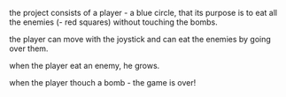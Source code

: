 the project consists of a player - a blue circle, that its purpose is to eat all the enemies (- red squares) without touching the bombs.

the player can move with the joystick and can eat the enemies by going over them.

when the player eat an enemy, he grows.

when the player thouch a bomb - the game is over!
